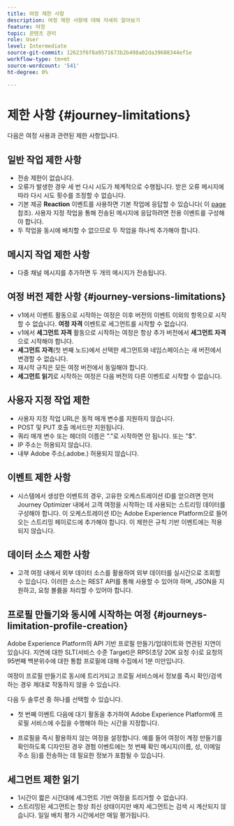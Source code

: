 ```yaml
---
title: 여정 제한 사항
description: 여정 제한 사항에 대해 자세히 알아보기
feature: 여정
topic: 콘텐츠 관리
role: User
level: Intermediate
source-git-commit: 12623f6f8a9571673b2b498a02da39608344ef1e
workflow-type: tm+mt
source-wordcount: '541'
ht-degree: 0%

---
```


# 제한 사항 {#journey-limitations}

다음은 여정 사용과 관련된 제한 사항입니다.

## 일반 작업 제한 사항

* 전송 제한이 없습니다. 
* 오류가 발생한 경우 세 번 다시 시도가 체계적으로 수행됩니다. 받은 오류 메시지에 따라 다시 시도 횟수를 조정할 수 없습니다. 
* 기본 제공 **Reaction** 이벤트를 사용하면 기본 작업에 응답할 수 있습니다( 이 [page](../building-journeys/reaction-events.md) 참조). 사용자 지정 작업을 통해 전송된 메시지에 응답하려면 전용 이벤트를 구성해야 합니다. 
* 두 작업을 동시에 배치할 수 없으므로 두 작업을 하나씩 추가해야 합니다.

## 메시지 작업 제한 사항

* 다중 채널 메시지를 추가하면 두 개의 메시지가 전송됩니다.

## 여정 버전 제한 사항 {#journey-versions-limitations}

* v1에서 이벤트 활동으로 시작하는 여정은 이후 버전의 이벤트 이외의 항목으로 시작할 수 없습니다. **여정 자격** 이벤트로 세그먼트를 시작할 수 없습니다.
* v1에서 **세그먼트 자격** 활동으로 시작하는 여정은 항상 추가 버전에서 **세그먼트 자격**&#x200B;으로 시작해야 합니다.
* **세그먼트 자격**(첫 번째 노드)에서 선택한 세그먼트와 네임스페이스는 새 버전에서 변경할 수 없습니다.
* 재시작 규칙은 모든 여정 버전에서 동일해야 합니다.
* **세그먼트 읽기**로 시작하는 여정은 다음 버전의 다른 이벤트로 시작할 수 없습니다.
 

## 사용자 지정 작업 제한

* 사용자 지정 작업 URL은 동적 매개 변수를 지원하지 않습니다. 
* POST 및 PUT 호출 메서드만 지원됩니다. 
* 쿼리 매개 변수 또는 헤더의 이름은 &quot;.&quot;로 시작하면 안 됩니다. 또는 &quot;$&quot;. 
* IP 주소는 허용되지 않습니다. 
* 내부 Adobe 주소(.adobe.) 허용되지 않습니다.
 

## 이벤트 제한 사항

* 시스템에서 생성한 이벤트의 경우, 고유한 오케스트레이션 ID를 얻으려면 먼저 Journey Optimizer 내에서 고객 여정을 시작하는 데 사용되는 스트리밍 데이터를 구성해야 합니다. 이 오케스트레이션 ID는 Adobe Experience Platform으로 들어오는 스트리밍 페이로드에 추가해야 합니다. 이 제한은 규칙 기반 이벤트에는 적용되지 않습니다.
 

## 데이터 소스 제한 사항

* 고객 여정 내에서 외부 데이터 소스를 활용하여 외부 데이터를 실시간으로 조회할 수 있습니다. 이러한 소스는 REST API를 통해 사용할 수 있어야 하며, JSON을 지원하고, 요청 볼륨을 처리할 수 있어야 합니다.

## 프로필 만들기와 동시에 시작하는 여정 {#journeys-limitation-profile-creation}

Adobe Experience Platform의 API 기반 프로필 만들기/업데이트와 연관된 지연이 있습니다. 지연에 대한 SLT(서비스 수준 Target)은 RPS(초당 20K 요청 수)로 요청의 95번째 백분위수에 대한 통합 프로필에 대해 수집에서 1분 미만입니다.

여정이 프로필 만들기로 동시에 트리거되고 프로필 서비스에서 정보를 즉시 확인/검색하는 경우 제대로 작동하지 않을 수 있습니다.

다음 두 솔루션 중 하나를 선택할 수 있습니다.

* 첫 번째 이벤트 다음에 대기 활동을 추가하여 Adobe Experience Platform에 프로필 서비스에 수집을 수행해야 하는 시간을 지정합니다.

* 프로필을 즉시 활용하지 않는 여정을 설정합니다. 예를 들어 여정이 계정 만들기를 확인하도록 디자인된 경우 경험 이벤트에는 첫 번째 확인 메시지(이름, 성, 이메일 주소 등)를 전송하는 데 필요한 정보가 포함될 수 있습니다.

## 세그먼트 제한 읽기

* 1시간이 짧은 시간대에 세그먼트 기반 여정을 트리거할 수 없습니다.
* 스트리밍된 세그먼트는 항상 최신 상태이지만 배치 세그먼트는 검색 시 계산되지 않습니다. 일일 배치 평가 시간에서만 매일 평가됩니다.
